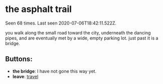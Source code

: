 # the asphalt trail

Seen 68 times. Last seen 2020-07-06T18:42:11.522Z.

you walk along the small road toward the city, underneath the dancing pipes, and are eventually met by a wide, empty parking lot. just past it is a bridge.

## Buttons:

- **the bridge**: I have not gone this way yet.
- **leave**: [travel](travel-travel.md)